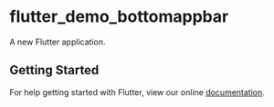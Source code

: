 # flutter_demo_bottomappbar

A new Flutter application.

## Getting Started

For help getting started with Flutter, view our online
[documentation](https://flutter.io/).
